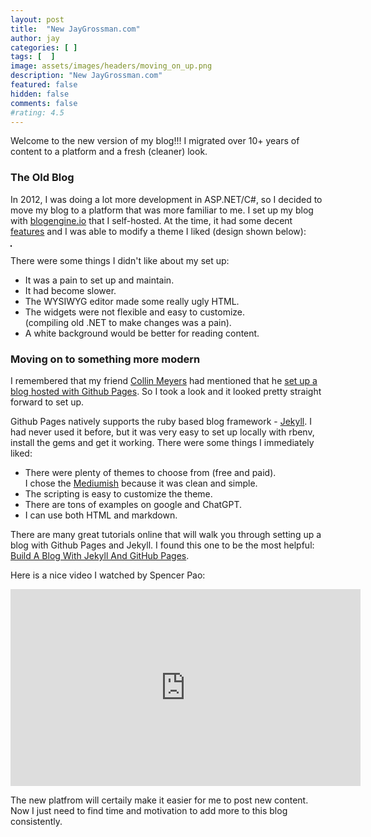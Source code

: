 ```yaml
---
layout: post
title:  "New JayGrossman.com"
author: jay
categories: [ ]
tags: [  ] 
image: assets/images/headers/moving_on_up.png
description: "New JayGrossman.com"
featured: false
hidden: false
comments: false
#rating: 4.5
---
```


<p>Welcome to the new version of my blog!!! I migrated over 10+ years of content to a platform and a fresh (cleaner) look.</p>


<h3>The Old Blog</h3>

<p>In 2012, I was doing a lot more development in ASP.NET/C#, so I decided to move my blog to a platform that was more familiar to me. I set up my blog with  <a href="https://blogengine.io/" target="_blank">blogengine.io</a> that I self-hosted. At the time, it had some decent <a href="https://blogengine.io/features/" target="_blank">features</a> and I was able to modify a theme I liked (design shown below):</p>

<p><img src="{{ site.baseurl }}/assets/images/old_blog.png" alt="" style="border:1px solid black;" /></p>

<p>There were some things I didn't like about my set up:</p>
<ul>
<li>It was a pain to set up and maintain.</li>
<li>It had become slower.</li>
<li>The WYSIWYG editor made some really ugly HTML.</li>
<li>The widgets were not flexible and easy to customize.<br>
(compiling old .NET to make changes was a pain).</li>
<li>A white background would be better for reading content.</li>
</ul>


<h3>Moving on to something more modern</h3>

<p>I remembered that my friend <a href="https://www.linkedin.com/in/collinmeyers/" target="_blank">Collin Meyers</a> had mentioned that he <a href="https://docs.github.com/en/pages/getting-started-with-github-pages/creating-a-github-pages-site" target="_blank">set up a blog hosted with Github Pages</a>.  So I took a look and it looked pretty straight forward to set up.</p>

<p>Github Pages natively supports the ruby based blog framework - <a href="https://jekyllrb.com/" target="_blank">Jekyll</a>. I had never used it before, but it was very easy to set up locally with rbenv, install the gems and get it working. There were some things I immediately liked:</p>

<ul>
<li>There were plenty of themes to choose from (free and paid).<br>
I chose the <a href="https://jekyllthemes.io/theme/mediumish" target="_blank">Mediumish</a> because it was clean and simple.</li>
<li>The scripting is easy to customize the theme.</li>
<li>There are tons of examples on google and ChatGPT.</li>
<li>I can use both HTML and markdown.</li>
</ul>

<p>There are many great tutorials online that will walk you through setting up a blog with Github Pages and Jekyll. I found this one to be the most helpful: <a href="https://www.smashingmagazine.com/2014/08/build-blog-jekyll-github-pages/" target="_blank">Build A Blog With Jekyll And GitHub Pages</a>.</p>

<p>Here is a nice video I watched by Spencer Pao:</p>

<p><iframe width="560" height="315" src="https://www.youtube.com/embed/g6AJ9qPPoyc?si=rq5dJJOkYtBAFR9Z" title="YouTube video player" frameborder="0" allow="accelerometer; autoplay; clipboard-write; encrypted-media; gyroscope; picture-in-picture; web-share" allowfullscreen></iframe></p>

<p>The new platfrom will certaily make it easier for me to post new content. Now I just need to find time and motivation to add more to this blog consistently.</p>







